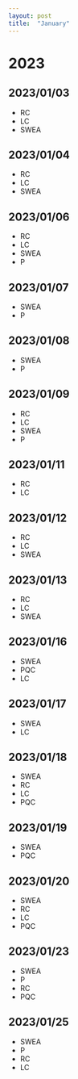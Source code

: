 ```yaml
---
layout: post
title:  "January"
---
```


# 2023


## 2023/01/03

- RC
- LC
- SWEA 

## 2023/01/04

- RC
- LC
- SWEA 

## 2023/01/06

- RC
- LC
- SWEA 
- P

## 2023/01/07

- SWEA 
- P

## 2023/01/08

- SWEA 
- P

## 2023/01/09

- RC
- LC
- SWEA 
- P

## 2023/01/11

- RC
- LC

## 2023/01/12

- RC
- LC
- SWEA 

## 2023/01/13

- RC
- LC
- SWEA 


## 2023/01/16

- SWEA
- PQC 
- LC

## 2023/01/17

- SWEA
- LC

## 2023/01/18

- SWEA
- RC
- LC
- PQC

## 2023/01/19

- SWEA
- PQC

## 2023/01/20

- SWEA
- RC
- LC
- PQC

## 2023/01/23
 
- SWEA
- P
- RC
- PQC

## 2023/01/25
 
- SWEA
- P
- RC
- LC
